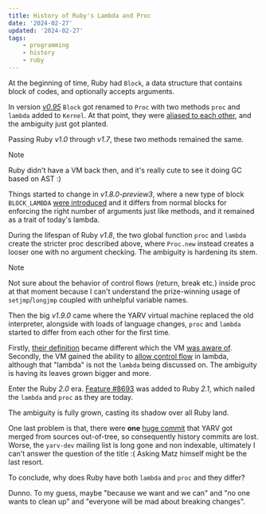 ```yaml
---
title: History of Ruby's Lambda and Proc
date: '2024-02-27'
updated: '2024-02-27'
tags:
    - programming
    - history
    - ruby
---
```


At the beginning of time, Ruby had `Block`, a data structure that contains block of codes, and optionally accepts arguments.

In version [*v0.95*](https://github.com/ruby/ruby/tree/v0_95) `Block` got renamed to `Proc` with two methods `proc` and `lambda` added to `Kernel`. At that point, they were [aliased to each other](https://github.com/ruby/ruby/blob/fca49a8a69a0f6bb4feae74c6cd0e93d7fac8b36/eval.c#L3025), and the ambiguity just got planted.

Passing Ruby *v1.0* through *v1.7*, these two methods remained the same.

> [!NOTE]
> Ruby didn't have a VM back then, and it's really cute to see it doing GC based on AST :)

Things started to change in *v1.8.0-preview3*, where a new type of block `BLOCK_LAMBDA` [were introduced](https://github.com/ruby/ruby/blob/db6fbda57c03782af44ac2d442d591d252120607/eval.c#L638) and it differs from normal blocks for enforcing the right number of arguments just like methods, and it remained as a trait of today's lambda.

During the lifespan of Ruby *v1.8*, the two global function `proc` and `lambda` create the stricter proc described above, where `Proc.new` instead creates a looser one with no argument checking. The ambiguity is hardening its stem.

> [!NOTE]
> Not sure about the behavior of control flows (return, break etc.) inside proc at that moment because I can't understand the prize-winning usage of `setjmp`/`longjmp` coupled with unhelpful variable names.

Then the big *v1.9.0* came where the YARV virtual machine replaced the old interpreter, alongside with loads of language changes, `proc` and `lambda` started to differ from each other for the first time.

Firstly, [their definition](https://github.com/ruby/ruby/blob/816e8751b1dc600dfcca602524182b1d0558bb67/proc.c#L1592) became different which the VM [was aware of](https://github.com/ruby/ruby/blob/816e8751b1dc600dfcca602524182b1d0558bb67/vm.c#L555). Secondly, the VM gained the ability to [allow control flow](https://github.com/ruby/ruby/blob/a3e1b1ce7ed7e7ffac23015fc2fde56511b30681/insns.def#L1368C5) in lambda, although that "lambda" is not the `lambda` being discussed on. The ambiguity is having its leaves grown bigger and more.

Enter the Ruby *2.0* era. [Feature #8693](https://bugs.ruby-lang.org/issues/8693) was added to Ruby *2.1*, which nailed the `lambda` and `proc` as they are today.

The ambiguity is fully grown, casting its shadow over all Ruby land.

One last problem is that, there were **one** [huge commit](https://github.com/ruby/ruby/commit/a3e1b1ce7ed7e7ffac23015fc2fde56511b30681) that YARV got merged from sources out-of-tree, so consequently history commits are lost. Worse, the `yarv-dev` mailing list is long gone and non indexable, ultimately I can't answer the question of the title :( Asking Matz himself might be the last resort.

To conclude, why does Ruby have both `lambda` and `proc` and they differ?

Dunno. To my guess, maybe "because we want and we can" and "no one wants to clean up" and "everyone will be mad about breaking changes".

<!--
1) Even only reading the tiny portion of the Ruby codebase, the reason why Matz regretting introducing threads to Ruby can be quite understandable.

2) https://docs.ruby-lang.org/ja/latest/method/Kernel/m/lambda.html Ruby Japanese has better doc than ruby-doc.org for some reason.
-->
